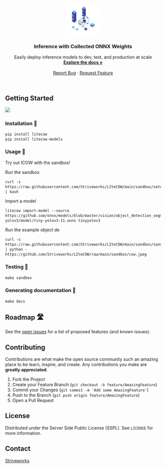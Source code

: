 <br />
<p align="center">

  <img style="height: 100px; width: 100px;" src="docs/source/_static/icow_final.svg" alt="" draggable="false">


  <h3 align="center">Inference with Collected ONNX Weights</h3>

  <p align="center">
    Easily deploy inference models to dev, test, and production at scale
    <br />
    <a href="https://striveworks.github.io/LIteCOW/index.html"><strong>Explore the docs »</strong></a>
    <br />
    <br />
    <a href=https://github.com/Striveworks/LIteCOW/issues">Report Bug</a>
    ·
    <a href="https://github.com/Striveworks/LIteCOW/issues">Request Feature</a>
  </p>
</p>
<br>




<!-- GETTING STARTED -->
## Getting Started
![](docs/source/_static/icow.gif)

### Installation 🚀

```
pip install litecow
pip install litecow-models
```

### Usage 🐄
Try out ICOW with the sandbox!

Run the sandbox
```
curl -s https://raw.githubusercontent.com/Striveworks/LIteCOW/main/sandbox/setup.sh | bash
```
Import a model

```
litecow import-model --source https://github.com/onnx/models/blob/master/vision/object_detection_segmentation/tiny-yolov3/model/tiny-yolov3-11.onnx tinyyolov3
```

Run the example object de
```
curl -s https://raw.githubusercontent.com/Striveworks/LIteCOW/main/sandbox/sandbox.py | python - https://github.com/Striveworks/LIteCOW/raw/main/sandbox/cow.jpeg
```


### Testing 🧪

`make sandbox`


### Generating documentation 📖

`make docs`

<!-- ROADMAP -->
## Roadmap 🛣️

See the [open issues]() for a list of proposed features (and known issues).



<!-- CONTRIBUTING -->
## Contributing

Contributions are what make the open source community such an amazing place to be learn, inspire, and create. Any contributions you make are **greatly appreciated**.

1. Fork the Project
2. Create your Feature Branch (`git checkout -b feature/AmazingFeature`)
3. Commit your Changes (`git commit -m 'Add some AmazingFeature'`)
4. Push to the Branch (`git push origin feature/AmazingFeature`)
5. Open a Pull Request



<!-- LICENSE -->
## License

Distributed under the Server Side Public License (SSPL). See `LICENSE` for more information.



<!-- CONTACT -->
## Contact

[Striveworks](https://www.striveworks.us/)
